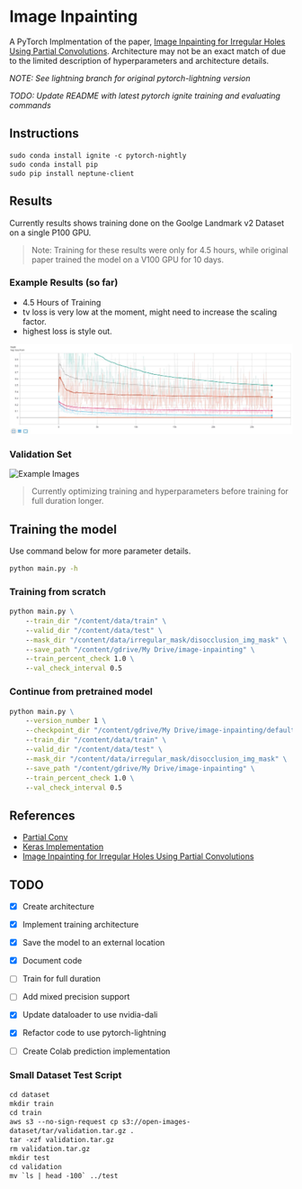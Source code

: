 # Image Inpainting

A PyTorch Implmentation of the paper, [Image Inpainting for Irregular Holes Using Partial Convolutions](https://arxiv.org/pdf/1804.07723.pdf). Architecture may not be an exact match of due to the limited description of hyperparameters and architecture details.

*NOTE: See lightning branch for original pytorch-lightning version*

*TODO: Update README with latest pytorch ignite training and evaluating commands*


## Instructions

```
sudo conda install ignite -c pytorch-nightly
sudo conda install pip
sudo pip install neptune-client 
```

## Results

Currently results shows training done on the Goolge Landmark v2 Dataset on a single P100 GPU.

> Note: Training for these results were only for 4.5 hours, while original paper trained the model on a V100 GPU for 10 days.


### Example Results (so far)

- 4.5 Hours of Training
- tv loss is very low at the moment, might need to increase the scaling factor.
- highest loss is style out.


![Example Images](res/sample_training.JPG)

### Validation Set

![Example Images](res/individualImage.png)

> Currently optimizing training and hyperparameters before training for full duration longer.

## Training the model

Use command below for more parameter details.
```cmd
python main.py -h
```

### Training from scratch

```cmd
python main.py \
    --train_dir "/content/data/train" \
    --valid_dir "/content/data/test" \
    --mask_dir "/content/data/irregular_mask/disocclusion_img_mask" \
    --save_path "/content/gdrive/My Drive/image-inpainting" \
    --train_percent_check 1.0 \
    --val_check_interval 0.5

```

### Continue from pretrained model

```cmd
python main.py \
    --version_number 1 \
    --checkpoint_dir "/content/gdrive/My Drive/image-inpainting/default/version_0/checkpoints/_ckpt_epoch_2.ckpt" \
    --train_dir "/content/data/train" \
    --valid_dir "/content/data/test" \
    --mask_dir "/content/data/irregular_mask/disocclusion_img_mask" \
    --save_path "/content/gdrive/My Drive/image-inpainting" \
    --train_percent_check 1.0 \
    --val_check_interval 0.5
```

## References

- [Partial Conv](https://github.com/NVIDIA/partialconv)
- [Keras Implementation](https://github.com/MathiasGruber/PConv-Keras)
- [Image Inpainting for Irregular Holes Using Partial Convolutions](https://arxiv.org/pdf/1804.07723.pdf)

## TODO

- [x] Create architecture
- [x] Implement training architecture
- [x] Save the model to an external location
- [x] Document code
- [ ] Train for full duration
- [ ] Add mixed precision support
- [x] Update dataloader to use nvidia-dali
- [x] Refactor code to use pytorch-lightning
- [ ] Create Colab prediction implementation


### Small Dataset Test Script
```
cd dataset
mkdir train
cd train
aws s3 --no-sign-request cp s3://open-images-dataset/tar/validation.tar.gz .
tar -xzf validation.tar.gz
rm validation.tar.gz
mkdir test
cd validation
mv `ls | head -100` ../test
```
